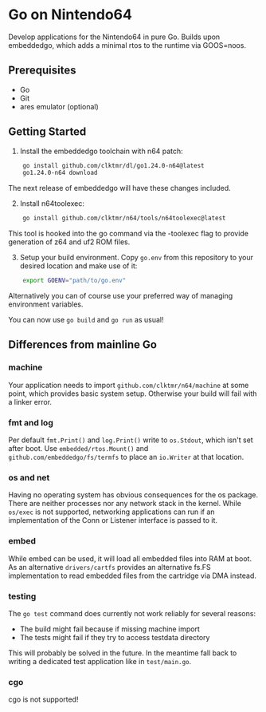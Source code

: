 # Go on Nintendo64

Develop applications for the Nintendo64 in pure Go. Builds upon embeddedgo,
which adds a minimal rtos to the runtime via GOOS=noos.

## Prerequisites

 - Go
 - Git
 - ares emulator (optional)

## Getting Started

1. Install the embeddedgo toolchain with n64 patch:

```sh
    go install github.com/clktmr/dl/go1.24.0-n64@latest
    go1.24.0-n64 download
```

   The next release of embeddedgo will have these changes included.

2. Install n64toolexec:

```sh
    go install github.com/clktmr/n64/tools/n64toolexec@latest
```

   This tool is hooked into the go command via the -toolexec flag to provide
   generation of z64 and uf2 ROM files.

3. Setup your build environment. Copy `go.env` from this repository to your
   desired location and make use of it:

```sh
    export GOENV="path/to/go.env"
```

   Alternatively you can of course use your preferred way of managing
   environment variables.

You can now use `go build` and `go run` as usual!

## Differences from mainline Go

### machine

Your application needs to import `github.com/clktmr/n64/machine` at some point,
which provides basic system setup. Otherwise your build will fail with a linker
error.

### fmt and log

Per default `fmt.Print()` and `log.Print()` write to `os.Stdout`, which isn't
set after boot. Use `embedded/rtos.Mount()` and
`github.com/embeddedgo/fs/termfs` to place an `io.Writer` at that location.

### os and net

Having no operating system has obvious consequences for the os package. There
are neither processes nor any network stack in the kernel. While `os/exec` is
not supported, networking applications can run if an implementation of the Conn
or Listener interface is passed to it.

### embed

While embed can be used, it will load all embedded files into RAM at boot. As an
alternative `drivers/cartfs` provides an alternative fs.FS implementation to
read embedded files from the cartridge via DMA instead.

### testing

The `go test` command does currently not work reliably for several reasons:

 - The build might fail because if missing machine import
 - The tests might fail if they try to access testdata directory

This will probably be solved in the future. In the meantime fall back to writing
a dedicated test application like in `test/main.go`.

### cgo

cgo is not supported!
